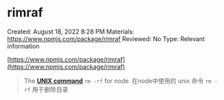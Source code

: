 # rimraf

Created: August 18, 2022 8:28 PM
Materials: https://www.npmjs.com/package/rimraf
Reviewed: No
Type: Relevant information

[https://www.npmjs.com/package/rimraf](https://www.npmjs.com/package/rimraf)

> The **[UNIX command](http://en.wikipedia.org/wiki/Rm_(Unix))** `rm -rf` for node.
在node中使用的 unix 命令 `rm -rf` 用于删除目录
>